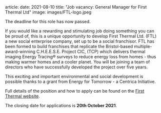 article:
date: 2021-08-10
title: "Job vacancy: General Manager for First Thermal Ltd"
image: images/FTL-logo.jpeg 

<div class="alert alert-warning" role="alert">
The deadline for this role has now passed.
</div>

If you would like a rewarding and stimulating job doing something you can be
proud of, this is a unique opportunity to develop First Thermal Ltd. (FTL) a
new social enterprise company, set up to be a social franchisor. FTL has been
formed to build franchises that replicate the Bristol-based
multiple-award-winning C.H.E.E.S.E. Project CIC, (TCP) which delivers thermal
imaging Energy Tracing® surveys to reduce energy loss from homes - thus making
warmer homes and a cooler planet. You will be joining a team of directors who
have successfully developed the project over five years.

This exciting and important environmental and social development is possible
thanks to a grant from Energy for Tomorrow - a Centrica Initiative.


Full details of the position and how to apply can be found on the [First
Thermal website](https://first-thermal.co.uk/general-manager-job.html).

The closing date for applications is **20th October 2021**.
